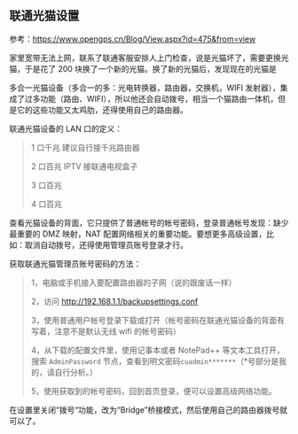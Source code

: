 ## 联通光猫设置

参考：<https://www.opengps.cn/Blog/View.aspx?id=475&from=view>

家里宽带无法上网，联系了联通客服安排人上门检查，说是光猫坏了，需要更换光猫，于是花了 200 块换了一个新的光猫。换了新的光猫后，发现现在的光猫是

多合一光猫设备（多合一的多：光电转换器，路由器，交换机，WIFI 发射器），集成了过多功能（路由、WIFI），所以他还会自动拨号，相当一个猫路由一体机，但是它的这些功能又太鸡肋，还得使用自己的路由器。

联通光猫设备的 LAN 口的定义：

>1 口千兆 建议自行接千兆路由器
>
>2 口百兆 IPTV 接联通电视盒子
>
>3 口百兆
>
>4 口百兆

查看光猫设备的背面，它只提供了普通帐号的帐号密码，登录普通帐号发现：缺少最重要的 DMZ 映射，NAT 配置网络相关的重要功能。要想更多高级设置，比如：取消自动拨号，还得使用管理员账号登录才行。

获取联通光猫管理员账号密码的方法：

>1，电脑或手机接入要配置路由器的子网（说的跟废话一样）
>
>2，访问 <http://192.168.1.1/backupsettings.conf>
>
>3，使用普通用户帐号登录下载或打开（帐号密码在联通光猫设备的背面有写着，注意不是默认无线 wifi 的帐号密码）
>
>4，从下载的配置文件里，使用记事本或者 NotePad++ 等文本工具打开，搜索 `AdminPassword` 节点，查看到明文密码`cuadmin*******`（\*号部分是我的，请自行分析。）
>
>5，使用获取到的帐号密码，回到首页登录，便可以设置高级网络功能。

在设置里关闭“拨号“功能，改为“Bridge”桥接模式，然后使用自己的路由器拨号就可以了。
